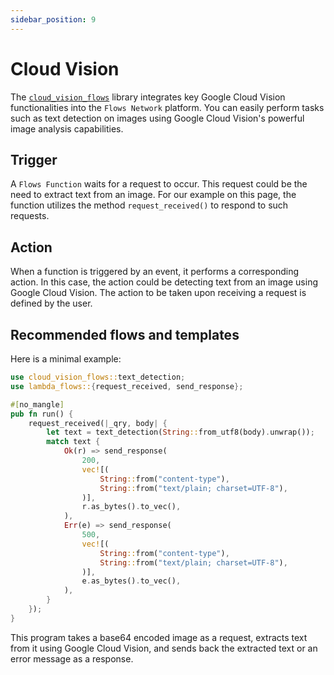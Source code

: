 ```yaml
---
sidebar_position: 9
---
```

# Cloud Vision

The [`cloud_vision_flows`](https://docs.rs/cloud_vision_flows) library integrates key Google Cloud Vision functionalities into the `Flows Network` platform. You can easily perform tasks such as text detection on images using Google Cloud Vision's powerful image analysis capabilities.


## Trigger

A `Flows Function` waits for a request to occur. This request could be the need to extract text from an image. For our example on this page, the function utilizes the method `request_received()` to respond to such requests.


## Action

When a function is triggered by an event, it performs a corresponding action. In this case, the action could be detecting text from an image using Google Cloud Vision. The action to be taken upon receiving a request is defined by the user.


## Recommended flows and templates

Here is a minimal example:

```rust
use cloud_vision_flows::text_detection;
use lambda_flows::{request_received, send_response};

#[no_mangle]
pub fn run() {
    request_received(|_qry, body| {
        let text = text_detection(String::from_utf8(body).unwrap());
        match text {
            Ok(r) => send_response(
                200,
                vec![(
                    String::from("content-type"),
                    String::from("text/plain; charset=UTF-8"),
                )],
                r.as_bytes().to_vec(),
            ),
            Err(e) => send_response(
                500,
                vec![(
                    String::from("content-type"),
                    String::from("text/plain; charset=UTF-8"),
                )],
                e.as_bytes().to_vec(),
            ),
        }
    });
}
```


This program takes a base64 encoded image as a request, extracts text from it using Google Cloud Vision, and sends back the extracted text or an error message as a response.

